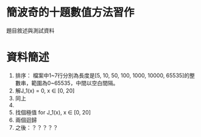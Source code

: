 # 簡波奇的十題數值方法習作
題目敘述與測試資料

# 資料簡述
 1. 排序：
 檔案中1\~7行分別為長度是[5, 10, 50, 100, 1000, 10000, 65535]的整數串，範圍為0\~65535，中間以空白間隔。
 2. 解J_1(x) = 0, x ∈ [0, 20]
 3. 同上
 4. 
   1. 找個極值 for J_1(x), x ∈ [0, 20]
   2. 兩個迴歸
 5. 之後：？？？？？
